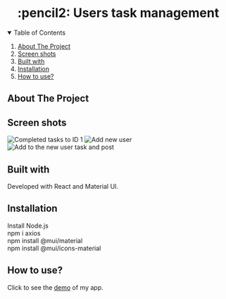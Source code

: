 #  
<h1 align="center">:pencil2: Users task management</h1>
<!-- TABLE OF CONTENTS -->
<details open="open">
  <summary>Table of Contents</summary>
  <ol>
    <li><a href="#about-the-project">About The Project</a></li>
    <li><a href="#screen-shots">Screen shots</a></li>
    <li><a href="#built-with">Built with</a></li>
    <li><a href="#installation">Installation</a></li>
    <li><a href="#how-to-use">How to use?</a></li>
  </ol>
</details>

## About The Project



## Screen shots
![Completed tasks to ID 1](finishedtasks.jpeg‏‏)
![Add new user](https://github.com/yardenavraham/React-users-task-management/public/screenShots/‏adduser.jpeg)
![Add to the new user task and post](https://github.com/yardenavraham/React-users-task-management/public/screenShots/newUserWithTask.jpeg)

## Built with
Developed with React and Material UI.

## Installation
Install Node.js</br>
npm i axios </br>
npm install @mui/material </br>
npm install @mui/icons-material </br>

## How to use? 
Click to see the [demo]() of my app. </br>


